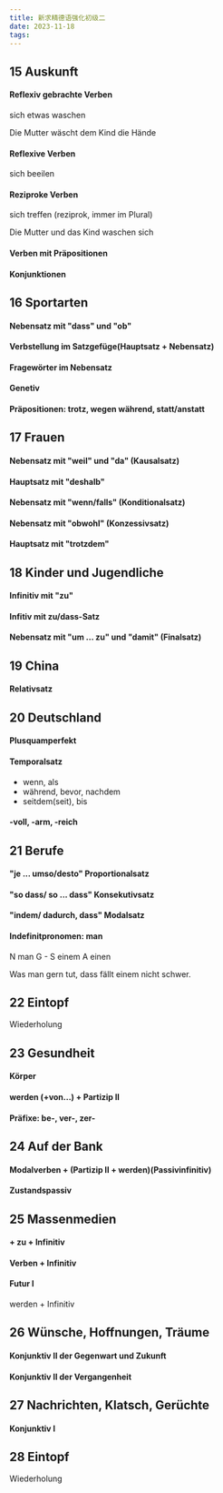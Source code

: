 ```yaml
---
title: 新求精德语强化初级二
date: 2023-11-18
tags:
---
```

## 15 Auskunft

#### Reflexiv gebrachte Verben
sich etwas waschen

Die Mutter wäscht dem Kind die Hände 

#### Reflexive Verben

sich beeilen

#### Reziproke Verben

sich treffen (reziprok, immer im Plural)

Die Mutter und das Kind waschen sich

#### Verben mit Präpositionen

#### Konjunktionen

## 16 Sportarten

#### Nebensatz mit "dass" und "ob"

#### Verbstellung im Satzgefüge(Hauptsatz + Nebensatz)

#### Fragewörter im Nebensatz

#### Genetiv

#### Präpositionen: trotz, wegen während, statt/anstatt

## 17 Frauen

#### Nebensatz mit "weil" und "da" (Kausalsatz)

#### Hauptsatz mit "deshalb"

#### Nebensatz mit "wenn/falls" (Konditionalsatz)

#### Nebensatz mit "obwohl" (Konzessivsatz)

#### Hauptsatz mit "trotzdem"

## 18 Kinder und Jugendliche

#### Infinitiv mit "zu"

#### Infitiv mit zu/dass-Satz

#### Nebensatz mit "um ... zu" und "damit" (Finalsatz)

## 19 China

#### Relativsatz

## 20 Deutschland

#### Plusquamperfekt

#### Temporalsatz
- wenn, als
- während, bevor, nachdem
- seitdem(seit), bis

#### -voll, -arm, -reich

## 21 Berufe

#### "je ... umso/desto" Proportionalsatz

#### "so dass/ so ... dass" Konsekutivsatz

#### "indem/ dadurch, dass" Modalsatz

#### Indefinitpronomen: man

N man G - S einem A einen

Was man gern tut, dass fällt einem nicht schwer.

## 22 Eintopf

Wiederholung

## 23 Gesundheit

#### Körper

#### werden (+von...) + Partizip II

#### Präfixe: be-, ver-, zer-

## 24 Auf der Bank

#### Modalverben + (Partizip II + werden)(Passivinfinitiv)

#### Zustandspassiv

## 25 Massenmedien

#### + zu + Infinitiv

#### Verben + Infinitiv

#### Futur I

werden + Infinitiv

## 26 Wünsche, Hoffnungen, Träume

#### Konjunktiv II der Gegenwart und Zukunft

#### Konjunktiv II der Vergangenheit

## 27 Nachrichten, Klatsch, Gerüchte

#### Konjunktiv I

## 28 Eintopf

Wiederholung
